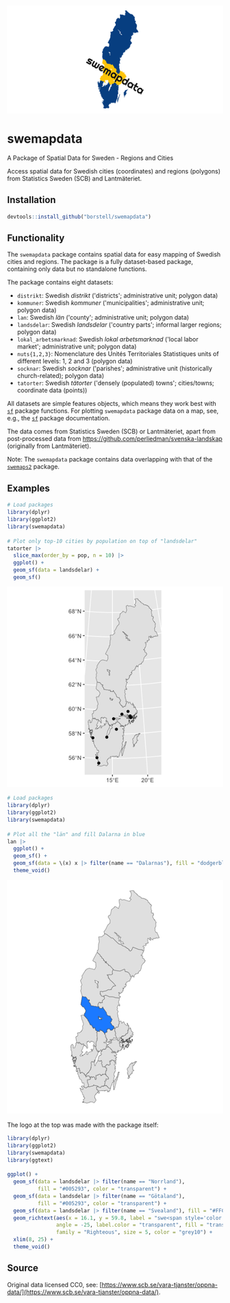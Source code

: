 ![](https://github.com/borstell/borstell.github.io/blob/master/media/swemapdata/swemapdata.png)

# swemapdata
A Package of Spatial Data for Sweden - Regions and Cities

Access spatial data for Swedish cities (coordinates) and regions (polygons) from Statistics Sweden (SCB) and Lantmäteriet.

## Installation

```r
devtools::install_github("borstell/swemapdata")
```

## Functionality

The `swemapdata` package contains spatial data for easy mapping of Swedish cities and regions. The package is a fully dataset-based package, containing only data but no standalone functions.

The package contains eight datasets:

- `distrikt`: Swedish _distrikt_ ('districts'; administrative unit; polygon data)
- `kommuner`: Swedish _kommuner_ ('municipalities'; administrative unit; polygon data)
- `lan`: Swedish _län_ ('county'; administrative unit; polygon data)
- `landsdelar`: Swedish _landsdelar_ ('country parts'; informal larger regions; polygon data)
- `lokal_arbetsmarknad`: Swedish _lokal arbetsmarknad_ ('local labor market'; administrative unit; polygon data)
- `nuts{1,2,3}`: Nomenclature des Unités Territoriales Statistiques units of different levels: 1, 2 and 3 (polygon data)
- `socknar`: Swedish _socknar_ ('parishes'; administrative unit (historically church-related); polygon data)
- `tatorter`: Swedish _tätorter_ ('densely (populated) towns'; cities/towns; coordinate data (points))

All datasets are simple features objects, which means they work best with [`sf`](https://r-spatial.github.io/sf/index.html) package functions. For plotting `swemapdata` package data on a map, see, e.g., the [`sf`](https://r-spatial.github.io/sf/index.html) package documentation.

The data comes from Statistics Sweden (SCB) or Lantmäteriet, apart from post-processed data from https://github.com/perliedman/svenska-landskap (originally from Lantmäteriet). 

Note: The `swemapdata` package contains data overlapping with that of the [`swemaps2`](https://github.com/filipwastberg/swemaps2) package.

## Examples


```r
# Load packages
library(dplyr)
library(ggplot2)
library(swemapdata)

# Plot only top-10 cities by population on top of "landsdelar"
tatorter |>
  slice_max(order_by = pop, n = 10) |> 
  ggplot() +
  geom_sf(data = landsdelar) +
  geom_sf()
```

![Example of the 10 most populous cities in Sweden plotted with landsdelar (country parts)](https://github.com/borstell/borstell.github.io/blob/master/media/swemapdata/swemapdata_example1.png)

```r
# Load packages
library(dplyr)
library(ggplot2)
library(swemapdata)

# Plot all the "län" and fill Dalarna in blue
lan |> 
  ggplot() +
  geom_sf() +
  geom_sf(data = \(x) x |> filter(name == "Dalarnas"), fill = "dodgerblue") +
  theme_void()
```
![Example of region fill](https://github.com/borstell/borstell.github.io/blob/master/media/swemapdata/swemapdata_example2.png)

The logo at the top was made with the package itself:

```r
library(dplyr)
library(ggplot2)
library(swemapdata)
library(ggtext)

ggplot() +
  geom_sf(data = landsdelar |> filter(name == "Norrland"), 
          fill = "#005293", color = "transparent") +
  geom_sf(data = landsdelar |> filter(name == "Götaland"), 
          fill = "#005293", color = "transparent") +
  geom_sf(data = landsdelar |> filter(name == "Svealand"), fill = "#FFCD00", color = "transparent") +
  geom_richtext(aes(x = 16.1, y = 59.8, label = "swe<span style='color:#005293'>map</span>data"),
                angle = -25, label.color = "transparent", fill = "transparent",
                family = "Righteous", size = 5, color = "grey10") +
  xlim(8, 25) +
  theme_void()
```

## Source

Original data licensed CC0, see: [https://www.scb.se/vara-tjanster/oppna-data/](https://www.scb.se/vara-tjanster/oppna-data/).
